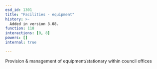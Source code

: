 ```yaml
---
esd_id: 1301
title: "Facilities - equipment"
history: >-
  Added in version 3.08.
function: 118
interactions: [0, 8]
powers: []
internal: true

---
```


Provision & management of equipment/stationary within council offices

